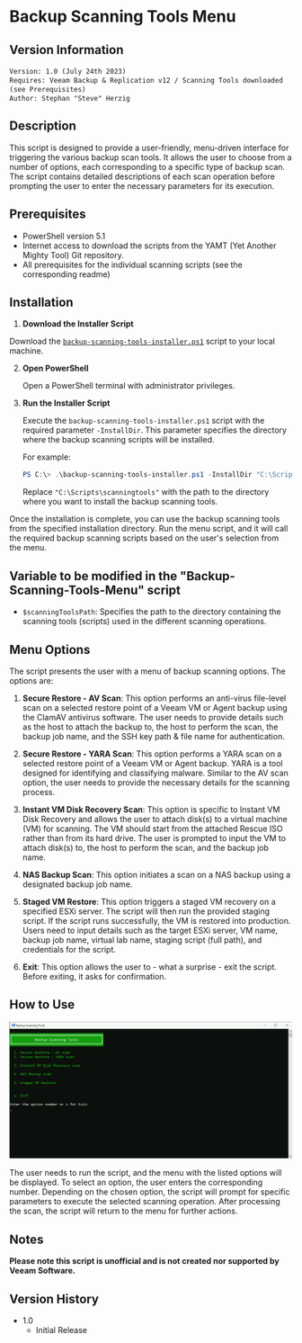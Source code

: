 # Backup Scanning Tools Menu

## Version Information
~~~~
Version: 1.0 (July 24th 2023)
Requires: Veeam Backup & Replication v12 / Scanning Tools downloaded (see Prerequisites)
Author: Stephan "Steve" Herzig
~~~~

## Description
This script is designed to provide a user-friendly, menu-driven interface for triggering the various backup scan tools. It allows the user to choose from a number of options, each corresponding to a specific type of backup scan. The script contains detailed descriptions of each scan operation before prompting the user to enter the necessary parameters for its execution.

## Prerequisites

- PowerShell version 5.1
- Internet access to download the scripts from the YAMT (Yet Another Mighty Tool) Git repository.
- All prerequisites for the individual scanning scripts (see the corresponding readme)

## Installation 
1. **Download the Installer Script**

Download the [`backup-scanning-tools-installer.ps1`](https://github.com/yetanothermightytool/powershell/blob/master/vbr/backup-scanning-tools/backup-scanning-tools-installer.ps1) script to your local machine.

2. **Open PowerShell**

   Open a PowerShell terminal with administrator privileges.

3. **Run the Installer Script**

   Execute the `backup-scanning-tools-installer.ps1` script with the required parameter `-InstallDir`. This parameter specifies the directory where the backup scanning scripts will be installed.

   For example:
   ```powershell
   PS C:\> .\backup-scanning-tools-installer.ps1 -InstallDir "C:\Scripts\scanningtools"
   ```

   Replace `"C:\Scripts\scanningtools"` with the path to the directory where you want to install the backup scanning tools.

Once the installation is complete, you can use the backup scanning tools from the specified installation directory. Run the menu script, and it will call the required backup scanning scripts based on the user's selection from the menu.


## Variable to be modified in the "Backup-Scanning-Tools-Menu" script

- `$scanningToolsPath`: Specifies the path to the directory containing the scanning tools (scripts) used in the different scanning operations.

## Menu Options

The script presents the user with a menu of backup scanning options. The options are:

1. **Secure Restore - AV Scan**: This option performs an anti-virus file-level scan on a selected restore point of a Veeam VM or Agent backup using the ClamAV antivirus software. The user needs to provide details such as the host to attach the backup to, the host to perform the scan, the backup job name, and the SSH key path & file name for authentication.

2. **Secure Restore - YARA Scan**: This option performs a YARA scan on a selected restore point of a Veeam VM or Agent backup. YARA is a tool designed for identifying and classifying malware. Similar to the AV scan option, the user needs to provide the necessary details for the scanning process.

3. **Instant VM Disk Recovery Scan**: This option is specific to Instant VM Disk Recovery and allows the user to attach disk(s) to a virtual machine (VM) for scanning. The VM should start from the attached Rescue ISO rather than from its hard drive. The user is prompted to input the VM to attach disk(s) to, the host to perform the scan, and the backup job name.

4. **NAS Backup Scan**: This option initiates a scan on a NAS backup using a designated backup job name.

5. **Staged VM Restore**: This option triggers a staged VM recovery on a specified ESXi server. The script will then run the provided staging script. If the script runs successfully, the VM is restored into production. Users need to input details such as the target ESXi server, VM name, backup job name, virtual lab name, staging script (full path), and credentials for the script.

6. **Exit**: This option allows the user to - what a surprise - exit the script. Before exiting, it asks for confirmation.

## How to Use
![alt text](https://github.com/yetanothermightytool/powershell/blob/master/vbr/backup-scanning-tools/pictures/menu-selection.png)

The user needs to run the script, and the menu with the listed options will be displayed. To select an option, the user enters the corresponding number. Depending on the chosen option, the script will prompt for specific parameters to execute the selected scanning operation. After processing the scan, the script will return to the menu for further actions.

## Notes

**Please note this script is unofficial and is not created nor supported by Veeam Software.**

## Version History

* 1.0
    * Initial Release
